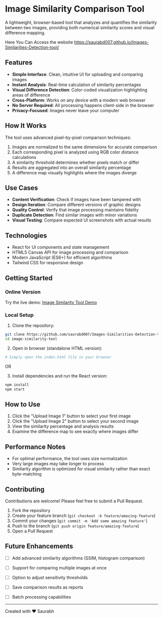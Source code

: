 # Image Similarity Comparison Tool
A lightweight, browser-based tool that analyzes and quantifies the similarity between two images, providing both numerical similarity scores and visual difference mapping.

Here You Can Access the website https://saurabd007.github.io/Images-Similarities-Detection-tool/

## Features

- **Simple Interface**: Clean, intuitive UI for uploading and comparing images
- **Instant Analysis**: Real-time calculation of similarity percentages
- **Visual Difference Detection**: Color-coded visualization highlighting areas of difference
- **Cross-Platform**: Works on any device with a modern web browser
- **No Server Required**: All processing happens client-side in the browser
- **Privacy-Focused**: Images never leave your computer

## How It Works

The tool uses advanced pixel-by-pixel comparison techniques:

1. Images are normalized to the same dimensions for accurate comparison
2. Each corresponding pixel is analyzed using RGB color distance calculations
3. A similarity threshold determines whether pixels match or differ
4. Results are aggregated into an overall similarity percentage
5. A difference map visually highlights where the images diverge

## Use Cases

- **Content Verification**: Check if images have been tampered with
- **Design Iteration**: Compare different versions of graphic designs
- **Quality Control**: Verify that image processing maintains fidelity
- **Duplicate Detection**: Find similar images with minor variations
- **Visual Testing**: Compare expected UI screenshots with actual results

## Technologies

- React for UI components and state management
- HTML5 Canvas API for image processing and comparison
- Modern JavaScript (ES6+) for efficient algorithms
- Tailwind CSS for responsive design

## Getting Started

### Online Version
Try the live demo: [Image Similarity Tool Demo](https://your-github-username.github.io/image-similarity-tool)

### Local Setup

1. Clone the repository:
```bash
git clone https://github.com/saurabd007/Images-Similarities-Detection-tool.git
cd image-similarity-tool
```

2. Open in browser (standalone HTML version):
```bash
# Simply open the index.html file in your browser
```

OR

3. Install dependencies and run the React version:
```bash
npm install
npm start
```

## How to Use

1. Click the "Upload Image 1" button to select your first image
2. Click the "Upload Image 2" button to select your second image
3. View the similarity percentage and analysis results
4. Examine the difference map to see exactly where images differ

## Performance Notes

- For optimal performance, the tool uses size normalization
- Very large images may take longer to process
- Similarity algorithm is optimized for visual similarity rather than exact byte-matching

## Contributing

Contributions are welcome! Please feel free to submit a Pull Request.

1. Fork the repository
2. Create your feature branch (`git checkout -b feature/amazing-feature`)
3. Commit your changes (`git commit -m 'Add some amazing feature'`)
4. Push to the branch (`git push origin feature/amazing-feature`)
5. Open a Pull Request

## Future Enhancements

- [ ] Add advanced similarity algorithms (SSIM, histogram comparison)
- [ ] Support for comparing multiple images at once
- [ ] Option to adjust sensitivity thresholds
- [ ] Save comparison results as reports
- [ ] Batch processing capabilities


---

Created with ❤️ Saurabh
